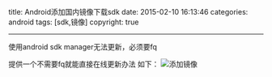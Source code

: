 title: Android添加国内镜像下载sdk
date: 2015-02-10 16:13:46
categories: android
tags: [sdk,镜像]
copyright: true

---
使用android sdk manager无法更新，必须要fq

提供一个不需要fq就能直接在线更新办法
如下：
![添加镜像](https://www.flyada.com/images/QQ20150210-1@2x.png)